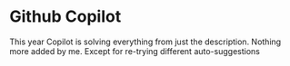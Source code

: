 # Github Copilot

This year Copilot is solving everything from just the description. Nothing more added by me. Except for re-trying different auto-suggestions

